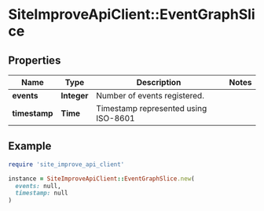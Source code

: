 # SiteImproveApiClient::EventGraphSlice

## Properties

| Name | Type | Description | Notes |
| ---- | ---- | ----------- | ----- |
| **events** | **Integer** | Number of events registered. |  |
| **timestamp** | **Time** | Timestamp represented using ISO-8601 |  |

## Example

```ruby
require 'site_improve_api_client'

instance = SiteImproveApiClient::EventGraphSlice.new(
  events: null,
  timestamp: null
)
```

